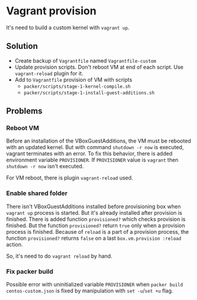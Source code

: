 # Vagrant provision

It's need to build a custom kernel with `vagrant up`.

## Solution

- Create backup of `Vagrantfile` named `Vagrantfile-custom`
- Update provision scripts. Don't reboot VM at end of each script. Use `vagrant-reload` plugin for it.
- Add to `Vagrantfile` provision of VM with scripts
  - `packer/scripts/stage-1-kernel-compile.sh`
  - `packer/scripts/stage-1-install-guest-additions.sh`

## Problems

### Reboot VM

Before an installation of the VBoxGuestAdditions, the VM must be rebooted with an updated kernel. But with command `shutdown -r now` is executed, vagrant terminates with an error. To fix this behavior, there is added environment variable `PROVISIONER`. If `PROVISIONER` value is `vagrant` then `shutdown -r now` isn't executed.

For VM reboot, there is plugin `vagrant-reload` used.

### Enable shared folder

There isn't VBoxGuestAdditions installed before provisioning box when `vagrant up` process is started. But it's already installed after provision is finished. There is added function `provisioned?` which checks provision is finished. But the function `provisioned?` return `true` only when a provision process is finished. Because of `reload` is a part of a provision process, the function `provisioned?` returns `false` on a last `box.vm.provision :reload` action.

So, it's need to do `vagrant reload` by hand.

### Fix packer build

Possible error with uninitialized variable `PROVISIONER` when `packer build centos-custom.json` is fixed by manipulation with `set -u`/`set +u` flag.
